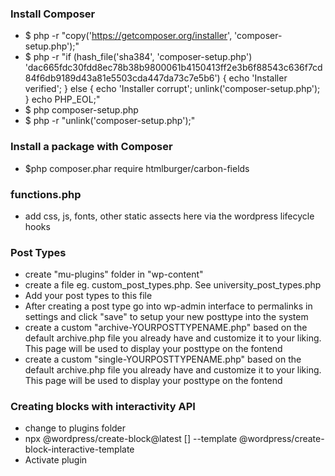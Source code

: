 ### Install Composer
- $ php -r "copy('https://getcomposer.org/installer', 'composer-setup.php');"
- $ php -r "if (hash_file('sha384', 'composer-setup.php') 'dac665fdc30fdd8ec78b38b9800061b4150413ff2e3b6f88543c636f7cd84f6db9189d43a81e5503cda447da73c7e5b6') { echo 'Installer verified'; } else { echo 'Installer corrupt'; unlink('composer-setup.php'); } echo PHP_EOL;"
- $ php composer-setup.php
- $ php -r "unlink('composer-setup.php');"

### Install a package with Composer
 - $php composer.phar require htmlburger/carbon-fields

### functions.php
- add css, js, fonts, other static assects here via the wordpress lifecycle hooks
  
### Post Types
- create "mu-plugins" folder in "wp-content"
- create a file eg. custom_post_types.php. See university_post_types.php
- Add your post types to this file
- After creating a post type go into wp-admin interface to permalinks in settings and click "save" to setup your new posttype into the system
- create a custom "archive-YOURPOSTTYPENAME.php" based on the default archive.php file you already have and customize it to your liking.  This page will be used to display your posttype on the fontend
- create a custom "single-YOURPOSTTYPENAME.php" based on the default archive.php file you already have and customize it to your liking.  This page will be used to display your posttype on the fontend


### Creating blocks with interactivity API
- change to plugins folder
- npx @wordpress/create-block@latest [<plugin-name>] --template @wordpress/create-block-interactive-template
- Activate plugin